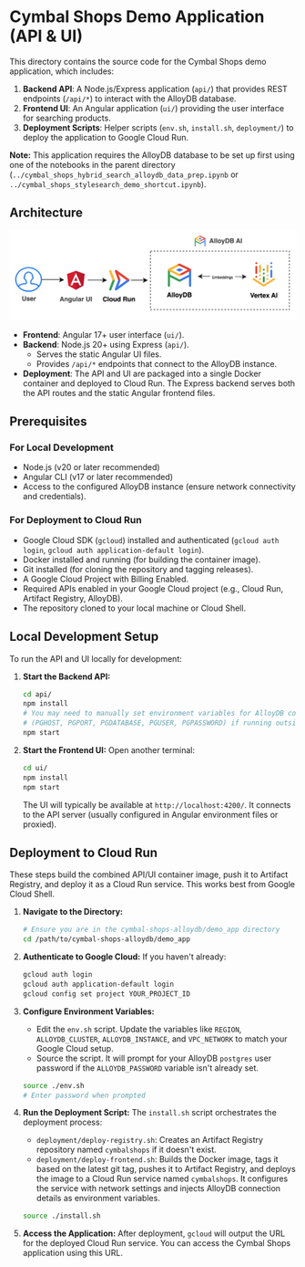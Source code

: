 # Cymbal Shops Demo Application (API & UI)

This directory contains the source code for the Cymbal Shops demo application, which includes:

1.  **Backend API**: A Node.js/Express application (`api/`) that provides REST endpoints (`/api/*`) to interact with the AlloyDB database.
2.  **Frontend UI**: An Angular application (`ui/`) providing the user interface for searching products.
3.  **Deployment Scripts**: Helper scripts (`env.sh`, `install.sh`, `deployment/`) to deploy the application to Google Cloud Run.

**Note:** This application requires the AlloyDB database to be set up first using one of the notebooks in the parent directory (`../cymbal_shops_hybrid_search_alloydb_data_prep.ipynb` or `../cymbal_shops_stylesearch_demo_shortcut.ipynb`).

## Architecture

![image](./ui/src/assets/architecture.png)

* **Frontend**: Angular 17+ user interface (`ui/`).
* **Backend**: Node.js 20+ using Express (`api/`).
    * Serves the static Angular UI files.
    * Provides `/api/*` endpoints that connect to the AlloyDB instance.
* **Deployment**: The API and UI are packaged into a single Docker container and deployed to Cloud Run. The Express backend serves both the API routes and the static Angular frontend files.

## Prerequisites

### For Local Development

* Node.js (v20 or later recommended)
* Angular CLI (v17 or later recommended)
* Access to the configured AlloyDB instance (ensure network connectivity and credentials).

### For Deployment to Cloud Run

* Google Cloud SDK (`gcloud`) installed and authenticated (`gcloud auth login`, `gcloud auth application-default login`).
* Docker installed and running (for building the container image).
* Git installed (for cloning the repository and tagging releases).
* A Google Cloud Project with Billing Enabled.
* Required APIs enabled in your Google Cloud project (e.g., Cloud Run, Artifact Registry, AlloyDB).
* The repository cloned to your local machine or Cloud Shell.

## Local Development Setup

To run the API and UI locally for development:

1.  **Start the Backend API:**
    ```bash
    cd api/
    npm install
    # You may need to manually set environment variables for AlloyDB connection
    # (PGHOST, PGPORT, PGDATABASE, PGUSER, PGPASSWORD) if running outside Cloud Run
    npm start
    ```
2.  **Start the Frontend UI:**
    Open another terminal:
    ```bash
    cd ui/
    npm install
    npm start
    ```
    The UI will typically be available at `http://localhost:4200/`. It connects to the API server (usually configured in Angular environment files or proxied).

## Deployment to Cloud Run

These steps build the combined API/UI container image, push it to Artifact Registry, and deploy it as a Cloud Run service. This works best from Google Cloud Shell.

1.  **Navigate to the Directory:**
    ```bash
    # Ensure you are in the cymbal-shops-alloydb/demo_app directory
    cd /path/to/cymbal-shops-alloydb/demo_app
    ```

2.  **Authenticate to Google Cloud:**
    If you haven't already:
    ```bash
    gcloud auth login
    gcloud auth application-default login
    gcloud config set project YOUR_PROJECT_ID
    ```

3.  **Configure Environment Variables:**
    * Edit the `env.sh` script. Update the variables like `REGION`, `ALLOYDB_CLUSTER`, `ALLOYDB_INSTANCE`, and `VPC_NETWORK` to match your Google Cloud setup.
    * Source the script. It will prompt for your AlloyDB `postgres` user password if the `ALLOYDB_PASSWORD` variable isn't already set.
    ```bash
    source ./env.sh
    # Enter password when prompted
    ```

4.  **Run the Deployment Script:**
    The `install.sh` script orchestrates the deployment process:
    * `deployment/deploy-registry.sh`: Creates an Artifact Registry repository named `cymbalshops` if it doesn't exist.
    * `deployment/deploy-frontend.sh`: Builds the Docker image, tags it based on the latest git tag, pushes it to Artifact Registry, and deploys the image to a Cloud Run service named `cymbalshops`. It configures the service with network settings and injects AlloyDB connection details as environment variables.
    ```bash
    source ./install.sh
    ```

5.  **Access the Application:**
    After deployment, `gcloud` will output the URL for the deployed Cloud Run service. You can access the Cymbal Shops application using this URL.
